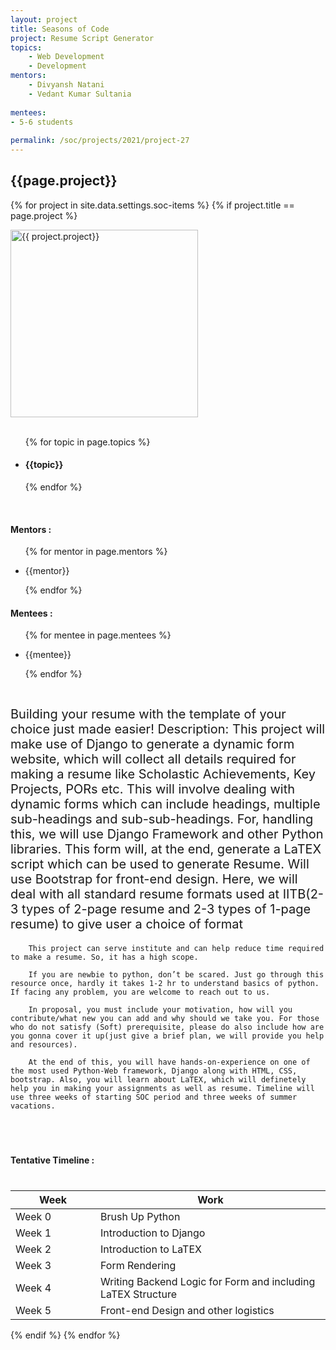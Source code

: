 ```yaml
---
layout: project
title: Seasons of Code
project: Resume Script Generator
topics:
    - Web Development
    - Development
mentors:
    - Divyansh Natani
    - Vedant Kumar Sultania      
    
mentees:
- 5-6 students   
    
permalink: /soc/projects/2021/project-27
---
```


<h2 class="display1 m-3 p-3 text-center">{{page.project}}</h2>

{% for project in site.data.settings.soc-items %}
{% if project.title == page.project %}
<div>
    <img src="{{ site.baseurl }}/{{ project.image }}"  width = "300" height="300" alt="{{ project.project}}" class="border rounded img-soc">
</div>
<div>
    <br>
    <ul>
        {% for topic in page.topics %}
        <li><h4 class="text-primary text-center">{{topic}}</h4></li>
        {% endfor %}
    </ul>
    <br>
    <h4 class="display3  ">Mentors :</h4> 
    <ul>
        {% for mentor in page.mentors %}
        <li><p class="lead">{{mentor}}</p></li>
        {% endfor %}
    </ul>
    <h4 class="display3  ">Mentees :</h4> 
    <ul>
        {% for mentee in page.mentees %}
        <li><p class="lead">{{mentee}}</p></li>
        {% endfor %}
    </ul>
</div>
<div>
    <p class="display3" style = "font-size:20px;" >
        <br>
        Building your resume with the template of your choice just made easier!
        Description: This project will make use of Django to generate a dynamic form website, which will collect all details required for making a resume like Scholastic Achievements, Key Projects, PORs etc. This will involve dealing with dynamic forms which can include headings, multiple sub-headings and sub-sub-headings. For, handling this, we will use Django Framework and other Python libraries. This form will, at the end, generate a LaTEX script which can be used to generate Resume. Will use Bootstrap for front-end design. Here, we will deal with all standard resume formats used at IITB(2-3 types of 2-page resume and 2-3 types of 1-page resume) to give user a choice of format

        This project can serve institute and can help reduce time required to make a resume. So, it has a high scope.

        If you are newbie to python, don’t be scared. Just go through this resource once, hardly it takes 1-2 hr to understand basics of python. If facing any problem, you are welcome to reach out to us.

        In proposal, you must include your motivation, how will you contribute/what new you can add and why should we take you. For those who do not satisfy (Soft) prerequisite, please do also include how are you gonna cover it up(just give a brief plan, we will provide you help and resources).

        At the end of this, you will have hands-on-experience on one of the most used Python-Web framework, Django along with HTML, CSS, bootstrap. Also, you will learn about LaTEX, which will definetely help you in making your assignments as well as resume. Timeline will use three weeks of starting SOC period and three weeks of summer vacations.
        
<br>
</div>
<div>
    <h4 class="display3" style="margin:40px 0px 40px 0px;">Tentative Timeline :</h4>
    <table class="table table-striped">
    <thead>
        <tr>
        <th>Week</th>
        <th>Work</th>
        </tr>
    </thead>
    <tbody>
    <tr>
      <td style='width: 120px'>Week 0</td>
      <td>Brush Up Python</td>
    </tr>
    <tr>
      <td>Week 1</td>
      <td>Introduction to Django</td>
    </tr>
    <tr>
      <td>Week 2</td>
      <td>Introduction to LaTEX</td>
    </tr>
    <tr>
      <td>Week 3</td>
      <td>Form Rendering</td>
    </tr>
    <tr>
      <td>Week 4</td>
      <td>Writing Backend Logic for Form and including LaTEX Structure</td>
    </tr>
    <tr>
      <td>Week 5</td>
      <td>Front-end Design and other logistics</td>
    </tr>
    </tbody>
    </table>
</div>
{% endif %}
{% endfor %}
